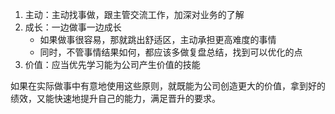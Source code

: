 
1. 主动：主动找事做，跟主管交流工作，加深对业务的了解
2. 成长：一边做事一边成长
	- 如果做事很容易，那就跳出舒适区，主动承担更高难度的事情
	- 同时，不管事情结果如何，都应该多做复盘总结，找到可以优化的点
3. 价值：应当优先学习能为公司产生价值的技能

如果在实际做事中有意地使用这些原则，就既能为公司创造更大的价值，拿到好的绩效，又能快速地提升自己的能力，满足晋升的要求。
